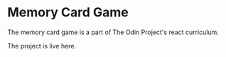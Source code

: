 # Memory Card Game

The memory card game is a part of The Odin Project's react curriculum.

The project is live here.

